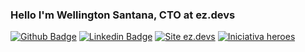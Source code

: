 ### Hello I'm Wellington Santana, CTO at ez.devs

[![Github Badge](https://img.shields.io/badge/-Github-000?style=flat-square&logo=Github&logoColor=white&link=https://github.com/wellington01)](https://github.com/wellington01)
[![Linkedin Badge](https://img.shields.io/badge/-LinkedIn-blue?style=flat-square&logo=Linkedin&logoColor=white&link=https://www.linkedin.com/in/brunolm/)](https://www.linkedin.com/in/wellington-cristi-vilela-santana-a48b1123)
[![Site ez.devs](https://i2.wp.com/ezdevs.com.br/wp-content/uploads/2019/02/EZdevs.png?w=353&ssl=1)](https://ezdevs.com.br)
[![Iniciativa heroes](https://heroes.ezdevs.com.br/img/ez.heroes.afb8ab68.png)](https://heroes.ezdevs.com.br/)
